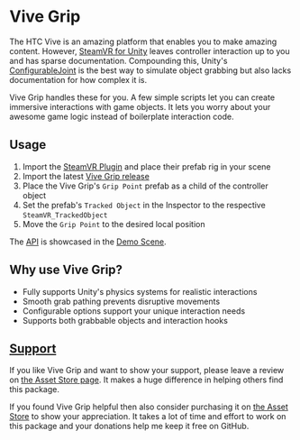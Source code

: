 # Vive Grip

The HTC Vive is an amazing platform that enables you to make amazing content. However, [SteamVR for Unity](https://www.assetstore.unity3d.com/en/#!/content/32647) leaves controller interaction up to you and has sparse documentation. Compounding this, Unity's [ConfigurableJoint](http://docs.unity3d.com/Manual/class-ConfigurableJoint.html) is the best way to simulate object grabbing but also lacks documentation for how complex it is.

Vive Grip handles these for you. A few simple scripts let you can create immersive interactions with game objects. It lets you worry about your awesome game logic instead of boilerplate interaction code.

## Usage

1. Import the [SteamVR Plugin](https://www.assetstore.unity3d.com/en/#!/content/32647) and place their prefab rig in your scene
2. Import the latest [Vive Grip release]()
3. Place the Vive Grip's `Grip Point` prefab as a child of the controller object
4. Set the prefab's `Tracked Object` in the Inspector to the respective `SteamVR_TrackedObject`
5. Move the `Grip Point` to the desired local position

The [API](API.md) is showcased in the [Demo Scene]().

## Why use Vive Grip?

- Fully supports Unity's physics systems for realistic interactions
- Smooth grab pathing prevents disruptive movements
- Configurable options support your unique interaction needs
- Supports both grabbable objects and interaction hooks

## [Support]()

If you like Vive Grip and want to show your support, please leave a review on [the Asset Store page](). It makes a huge difference in helping others find this package.

If you found Vive Grip helpful then also consider purchasing it on [the Asset Store]() to show your appreciation. It takes a lot of time and effort to work on this package and your donations help me keep it free on GitHub.
